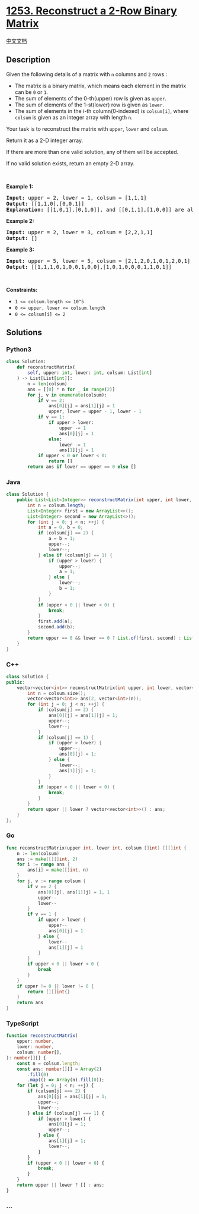 # [1253. Reconstruct a 2-Row Binary Matrix](https://leetcode.com/problems/reconstruct-a-2-row-binary-matrix)

[中文文档](/solution/1200-1299/1253.Reconstruct%20a%202-Row%20Binary%20Matrix/README.md)

## Description

<p>Given the following details of a matrix with <code>n</code> columns and <code>2</code> rows :</p>

<ul>
	<li>The matrix is a binary matrix, which means each element in the matrix can be <code>0</code> or <code>1</code>.</li>
	<li>The sum of elements of the 0-th(upper) row is given as <code>upper</code>.</li>
	<li>The sum of elements of the 1-st(lower) row is given as <code>lower</code>.</li>
	<li>The sum of elements in the i-th column(0-indexed) is <code>colsum[i]</code>, where <code>colsum</code> is given as an integer array with length <code>n</code>.</li>
</ul>

<p>Your task is to reconstruct the matrix with <code>upper</code>, <code>lower</code> and <code>colsum</code>.</p>

<p>Return it as a 2-D integer array.</p>

<p>If there are more than one valid solution, any of them will be accepted.</p>

<p>If no valid solution exists, return an empty 2-D array.</p>

<p>&nbsp;</p>
<p><strong class="example">Example 1:</strong></p>

<pre>
<strong>Input:</strong> upper = 2, lower = 1, colsum = [1,1,1]
<strong>Output:</strong> [[1,1,0],[0,0,1]]
<strong>Explanation: </strong>[[1,0,1],[0,1,0]], and [[0,1,1],[1,0,0]] are also correct answers.
</pre>

<p><strong class="example">Example 2:</strong></p>

<pre>
<strong>Input:</strong> upper = 2, lower = 3, colsum = [2,2,1,1]
<strong>Output:</strong> []
</pre>

<p><strong class="example">Example 3:</strong></p>

<pre>
<strong>Input:</strong> upper = 5, lower = 5, colsum = [2,1,2,0,1,0,1,2,0,1]
<strong>Output:</strong> [[1,1,1,0,1,0,0,1,0,0],[1,0,1,0,0,0,1,1,0,1]]
</pre>

<p>&nbsp;</p>
<p><strong>Constraints:</strong></p>

<ul>
	<li><code>1 &lt;= colsum.length &lt;= 10^5</code></li>
	<li><code>0 &lt;= upper, lower &lt;= colsum.length</code></li>
	<li><code>0 &lt;= colsum[i] &lt;= 2</code></li>
</ul>

## Solutions

<!-- tabs:start -->

### **Python3**

```python
class Solution:
    def reconstructMatrix(
        self, upper: int, lower: int, colsum: List[int]
    ) -> List[List[int]]:
        n = len(colsum)
        ans = [[0] * n for _ in range(2)]
        for j, v in enumerate(colsum):
            if v == 2:
                ans[0][j] = ans[1][j] = 1
                upper, lower = upper - 1, lower - 1
            if v == 1:
                if upper > lower:
                    upper -= 1
                    ans[0][j] = 1
                else:
                    lower -= 1
                    ans[1][j] = 1
            if upper < 0 or lower < 0:
                return []
        return ans if lower == upper == 0 else []
```

### **Java**

```java
class Solution {
    public List<List<Integer>> reconstructMatrix(int upper, int lower, int[] colsum) {
        int n = colsum.length;
        List<Integer> first = new ArrayList<>();
        List<Integer> second = new ArrayList<>();
        for (int j = 0; j < n; ++j) {
            int a = 0, b = 0;
            if (colsum[j] == 2) {
                a = b = 1;
                upper--;
                lower--;
            } else if (colsum[j] == 1) {
                if (upper > lower) {
                    upper--;
                    a = 1;
                } else {
                    lower--;
                    b = 1;
                }
            }
            if (upper < 0 || lower < 0) {
                break;
            }
            first.add(a);
            second.add(b);
        }
        return upper == 0 && lower == 0 ? List.of(first, second) : List.of();
    }
}
```

### **C++**

```cpp
class Solution {
public:
    vector<vector<int>> reconstructMatrix(int upper, int lower, vector<int>& colsum) {
        int n = colsum.size();
        vector<vector<int>> ans(2, vector<int>(n));
        for (int j = 0; j < n; ++j) {
            if (colsum[j] == 2) {
                ans[0][j] = ans[1][j] = 1;
                upper--;
                lower--;
            }
            if (colsum[j] == 1) {
                if (upper > lower) {
                    upper--;
                    ans[0][j] = 1;
                } else {
                    lower--;
                    ans[1][j] = 1;
                }
            }
            if (upper < 0 || lower < 0) {
                break;
            }
        }
        return upper || lower ? vector<vector<int>>() : ans;
    }
};
```

### **Go**

```go
func reconstructMatrix(upper int, lower int, colsum []int) [][]int {
	n := len(colsum)
	ans := make([][]int, 2)
	for i := range ans {
		ans[i] = make([]int, n)
	}
	for j, v := range colsum {
		if v == 2 {
			ans[0][j], ans[1][j] = 1, 1
			upper--
			lower--
		}
		if v == 1 {
			if upper > lower {
				upper--
				ans[0][j] = 1
			} else {
				lower--
				ans[1][j] = 1
			}
		}
		if upper < 0 || lower < 0 {
			break
		}
	}
	if upper != 0 || lower != 0 {
		return [][]int{}
	}
	return ans
}
```

### **TypeScript**

```ts
function reconstructMatrix(
    upper: number,
    lower: number,
    colsum: number[],
): number[][] {
    const n = colsum.length;
    const ans: number[][] = Array(2)
        .fill(0)
        .map(() => Array(n).fill(0));
    for (let j = 0; j < n; ++j) {
        if (colsum[j] === 2) {
            ans[0][j] = ans[1][j] = 1;
            upper--;
            lower--;
        } else if (colsum[j] === 1) {
            if (upper > lower) {
                ans[0][j] = 1;
                upper--;
            } else {
                ans[1][j] = 1;
                lower--;
            }
        }
        if (upper < 0 || lower < 0) {
            break;
        }
    }
    return upper || lower ? [] : ans;
}
```

### **...**

```

```

<!-- tabs:end -->
